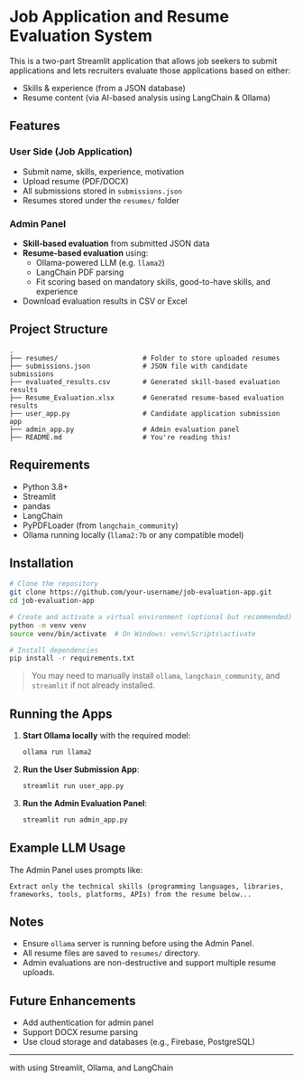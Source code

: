 #  Job Application and Resume Evaluation System

This is a two-part Streamlit application that allows job seekers to submit applications and lets recruiters evaluate those applications based on either:
- Skills & experience (from a JSON database)
- Resume content (via AI-based analysis using LangChain & Ollama)

##  Features

### User Side (Job Application)
- Submit name, skills, experience, motivation
- Upload resume (PDF/DOCX)
- All submissions stored in `submissions.json`
- Resumes stored under the `resumes/` folder

###  Admin Panel
- **Skill-based evaluation** from submitted JSON data
- **Resume-based evaluation** using:
  - Ollama-powered LLM (e.g. `llama2`)
  - LangChain PDF parsing
  - Fit scoring based on mandatory skills, good-to-have skills, and experience
- Download evaluation results in CSV or Excel

##  Project Structure

```
.
├── resumes/                     # Folder to store uploaded resumes
├── submissions.json             # JSON file with candidate submissions
├── evaluated_results.csv        # Generated skill-based evaluation results
├── Resume_Evaluation.xlsx       # Generated resume-based evaluation results
├── user_app.py                  # Candidate application submission app
├── admin_app.py                 # Admin evaluation panel
├── README.md                    # You're reading this!
```

##  Requirements

- Python 3.8+
- Streamlit
- pandas
- LangChain
- PyPDFLoader (from `langchain_community`)
- Ollama running locally (`llama2:7b` or any compatible model)

##  Installation

```bash
# Clone the repository
git clone https://github.com/your-username/job-evaluation-app.git
cd job-evaluation-app

# Create and activate a virtual environment (optional but recommended)
python -m venv venv
source venv/bin/activate  # On Windows: venv\Scripts\activate

# Install dependencies
pip install -r requirements.txt
```

>  You may need to manually install `ollama`, `langchain_community`, and `streamlit` if not already installed.

##  Running the Apps

1. **Start Ollama locally** with the required model:
   ```bash
   ollama run llama2
   ```

2. **Run the User Submission App**:
   ```bash
   streamlit run user_app.py
   ```

3. **Run the Admin Evaluation Panel**:
   ```bash
   streamlit run admin_app.py
   ```

##  Example LLM Usage

The Admin Panel uses prompts like:
```text
Extract only the technical skills (programming languages, libraries, frameworks, tools, platforms, APIs) from the resume below...
```

##  Notes

- Ensure `ollama` server is running before using the Admin Panel.
- All resume files are saved to `resumes/` directory.
- Admin evaluations are non-destructive and support multiple resume uploads.

##  Future Enhancements

- Add authentication for admin panel
- Support DOCX resume parsing
- Use cloud storage and databases (e.g., Firebase, PostgreSQL)

---

 with using Streamlit, Ollama, and LangChain
